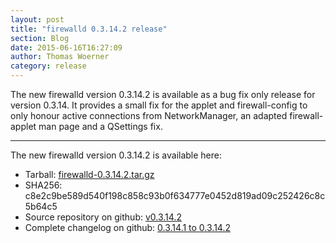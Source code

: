 ```yaml
---
layout: post
title: "firewalld 0.3.14.2 release"
section: Blog
date: 2015-06-16T16:27:09
author: Thomas Woerner
category: release
---
```


The new firewalld version 0.3.14.2 is available as a bug fix only release for version 0.3.14. It provides a small fix for the applet and firewall-config to only honour active connections from NetworkManager, an adapted firewall-applet man page and a QSettings fix.

***

The new firewalld version 0.3.14.2 is available here:

 * Tarball: [firewalld-0.3.14.2.tar.gz](https://github.com/firewalld/firewalld/archive/v0.3.14.2.tar.gz#/firewalld-0.3.14.2.tar.gz)
 * SHA256: c8e2c9be589d540f198c858c93b0f634777e0452d819ad09c252426c8c5b64c5
 * Source repository on github: [v0.3.14.2](https://github.com/firewalld/firewalld/releases/tag/v0.3.14.2)
 * Complete changelog on github: [0.3.14.1 to 0.3.14.2](https://github.com/firewalld/firewalld/compare/v0.3.14.1...v0.3.14.2)

